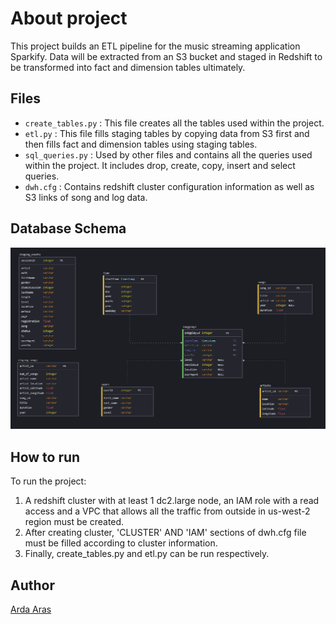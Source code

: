 # About project

This project builds an ETL pipeline for the music streaming application Sparkify. Data will be extracted from an S3 bucket and staged in Redshift to be transformed into fact and dimension tables ultimately. 

## Files

+ `create_tables.py` : This file creates all the tables used within the project.
+ `etl.py`           : This file fills staging tables by copying data from S3 first and then fills fact and dimension tables using staging tables.
+ `sql_queries.py`   : Used by other files and contains all the queries used within the project. It includes drop, create, copy, insert and select queries.
+ `dwh.cfg`          : Contains redshift cluster configuration information as well as S3 links of song and log data.

## Database Schema

![dwh schema](dwh_schema.png)

## How to run

To run the project:

1. A redshift cluster with at least 1 dc2.large node, an IAM role with a read access and a VPC that allows all the traffic from outside in us-west-2 region must be created.
2. After creating cluster, 'CLUSTER' AND 'IAM' sections of dwh.cfg file must be filled according to cluster information.
3. Finally, create_tables.py and etl.py can be run respectively.

## Author

[Arda Aras](https://www.linkedin.com/in/arda-aras/)
